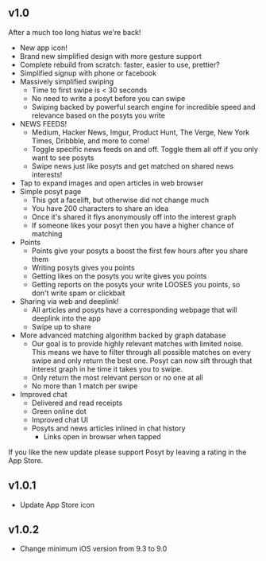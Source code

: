 ## v1.0

After a much too long hiatus we're back!

- New app icon!
- Brand new simplified design with more gesture support
- Complete rebuild from scratch: faster, easier to use, prettier?
- Simplified signup with phone or facebook
- Massively simplified swiping
  - Time to first swipe is < 30 seconds
  - No need to write a posyt before you can swipe
  - Swiping backed by powerful search engine for incredible speed and relevance based on the posyts you write
- NEWS FEEDS!
  - Medium, Hacker News, Imgur, Product Hunt, The Verge, New York Times, Dribbble, and more to come!
  - Toggle specific news feeds on and off. Toggle them all off if you only want to see posyts
  - Swipe news just like posyts and get matched on shared news interests!
- Tap to expand images and open articles in web browser
- Simple posyt page
  - This got a facelift, but otherwise did not change much
  - You have 200 characters to share an idea
  - Once it's shared it flys anonymously off into the interest graph
  - If someone likes your posyt then you have a higher chance of matching
- Points
  - Points give your posyts a boost the first few hours after you share them
  - Writing posyts gives you points
  - Getting likes on the posyts you write gives you points
  - Getting reports on the posyts your write LOOSES you points, so don't write spam or clickbait
- Sharing via web and deeplink!
  - All articles and posyts have a corresponding webpage that will deeplink into the app
  - Swipe up to share
- More advanced matching algorithm backed by graph database
  - Our goal is to provide highly relevant matches with limited noise. This means we have to filter through all possible matches on every swipe and only return the best one. Posyt can now sift through that interest graph in he time it takes you to swipe.
  - Only return the most relevant person or no one at all
  - No more than 1 match per swipe
- Improved chat
  - Delivered and read receipts
  - Green online dot
  - Improved chat UI
  - Posyts and news articles inlined in chat history
    - Links open in browser when tapped

If you like the new update please support Posyt by leaving a rating in the App Store.


## v1.0.1

- Update App Store icon


## v1.0.2

- Change minimum iOS version from 9.3 to 9.0
